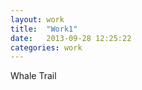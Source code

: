 ```yaml
---
layout: work
title:  "Work1"
date:   2013-09-28 12:25:22
categories: work
---
```


<p>Whale Trail</p>